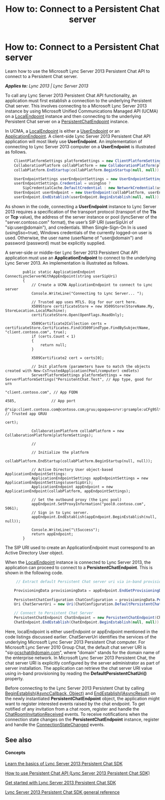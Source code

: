 ﻿---
title: 'How to: Connect to a Persistent Chat server'
TOCTitle: 'How to: Connect to a Persistent Chat server'
ms:assetid: 4e263bd9-a530-47f6-901e-f36eeae5f12d
ms:mtpsurl: https://msdn.microsoft.com/en-us/library/Dn465896(v=office.15)
ms:contentKeyID: 57101347
ms.date: 07/24/2014
mtps_version: v=office.15
dev_langs:
- csharp
---

# How to: Connect to a Persistent Chat server

Learn how to use the Microsoft Lync Server 2013 Persistent Chat API to connect to a Persistent Chat server.


_**Applies to:** Lync 2013 | Lync Server 2013_

To call any Lync Server 2013 Persistent Chat API functionality, an application must first establish a connection to the underlying Persistent Chat server. This involves connecting to a Microsoft Lync Server 2013 instance by using Microsoft Unified Communications Managed API (UCMA) on a [LocalEndpoint](https://msdn.microsoft.com/en-us/library/hh349887\(v=office.15\)) instance and then connecting to the underlying Persistent Chat server on a [PersistentChatEndpoint](https://msdn.microsoft.com/en-us/library/jj267567\(v=office.15\)) instance.

In UCMA, a [LocalEndpoint](https://msdn.microsoft.com/en-us/library/hh349887\(v=office.15\)) is either a [UserEndpoint](https://msdn.microsoft.com/en-us/library/hh348819\(v=office.15\)) or an [ApplicationEndpoint](https://msdn.microsoft.com/en-us/library/hh384825\(v=office.15\)). A client-side Lync Server 2013 Persistent Chat API application will most likely use **UserEndpoint**. An implementation of connecting to Lync Server 2013 computer on a **UserEndpoint** is illustrated as follows.

``` csharp
    ClientPlatformSettings platformSettings = new ClientPlatformSettings(_appName, transport);
    CollaborationPlatform collabPlatform = new CollaborationPlatform(platformSettings);
    collabPlatform.EndStartup(collabPlatform.BeginStartup(null, null));

    UserEndpointSettings userEndpointSettings = new UserEndpointSettings(userSipUri, lyncServer);
    userEndpointSettings.Credential = usingSso ?
        SipCredentialCache.DefaultCredential : new NetworkCredential(username, password);
    UserEndpoint userEndpoint = new UserEndpoint(collabPlatform, userEndpointSettings);
    userEndpoint.EndEstablish(userEndpoint.BeginEstablish(null, null));
```

As shown in the code, connecting a **UserEndpoint** instance to Lync Server 2013 requires a specification of the transport protocol (transport of the **Tls** or **Tcp** value), the address of the server instance or pool (lyncServer of the "server.contoso.com" format), the user’s SIP URI (userSipUri of "sip:user@domain"), and credentials. When Single-Sign-On In is used (usingSso=true), Windows credentials of the currently logged-on user is used. Otherwise, the user name (userName of "user@domain") and password (password) must be explicitly supplied.

A server-side or middle-tier Lync Server 2013 Persistent Chat API application must use an **ApplicationEndpoint** to connect to the underlying Lync Server 2013. An implementation is illustrated as follows.

            public static ApplicationEndpoint ConnectLyncServerWithAppEndpoint(string userSipUri)
            {
                // Create a UCMA ApplicationEndpoint to connect to Lync server
                Console.WriteLine("Connecting to Lync Server... ");
    
                // Trusted app uses MTLS. Dig for our cert here.
                X509Store certificateStore = new X509Store(StoreName.My, StoreLocation.LocalMachine);
                certificateStore.Open(OpenFlags.ReadOnly);
    
                X509Certificate2Collection certs = certificateStore.Certificates.Find(X509FindType.FindBySubjectName, "client.contoso.com", true);
                if (certs.Count < 1)
                {
                    return null;
                }
    
                X509Certificate2 cert = certs[0];
    
                // Init platform (parameters have to match the objects created with New-CsTrustedApplication(Pool/computer) cmdlets)
                ServerPlatformSettings platformSettings = new ServerPlatformSettings("PersistentChat.Test", // App type, good for urn
                                                                                     "client.contoso.com", // App FQDN
                                                                                     4585,                // App port
                                                                                     @"sip:client.contoso.com@contoso.com;gruu;opaque=srvr:grsample:uCFg9SltSVSXRkVxjKxvJwAA", // Trusted app GRUU
                                                                                     cert);
    
                CollaborationPlatform collabPlatform = new CollaborationPlatform(platformSettings);
    
                // 
    
                // Initialize the platform
                collabPlatform.EndStartup(collabPlatform.BeginStartup(null, null));
    
                // Active Directory User object-based ApplicationEndpointSettings:
                ApplicationEndpointSettings appEndpointSettings = new ApplicationEndpointSettings(userSipUri);
                ApplicationEndpoint appEndpoint = new ApplicationEndpoint(collabPlatform, appEndpointSettings);
    
                // Set the outbound proxy (the Lync pool)
                appEndpoint.SetProxyInformation("pool0.contoso.com", 5061);
                // Sign in to Lync server.
                appEndpoint.EndEstablish(appEndpoint.BeginEstablish(null, null));
    
                Console.WriteLine("\tSuccess");
                return appEndpoint;
            }

The SIP URI used to create an ApplicationEndpoint must correspond to an Active Directory User object.

When the [LocalEndpoint](https://msdn.microsoft.com/en-us/library/hh349887\(v=office.15\)) instance is connected to Lync Server 2013, the application can proceed to connect to a **PersistentChatEndpoint**. This is shown in the following code.

``` csharp
     // Extract default Persistent Chat server uri via in-band provisioning

    ProvisioningData provisioningData = appEndpoint.EndGetProvisioningData(appEndpoint.BeginGetProvisioningData(null, null));
                    
    PersistentChatConfiguration ChatConfiguration = provisioningData.PersistentChatConfiguration;
    Uri ChatServerUri = new Uri(ChatConfiguration.DefaultPersistentChatUri);

    // Connect to Persistent Chat Server
    PersistentChatEndponit ChatEndpoint = new PersistentChatEndpoint(ChatServerUri, localEndpoint);
    ChatEndpoint.EndEstablish(ChatEndpoint.BeginEstablish(null, null));
```

Here, localEndpoint is either userEndpoint or appEndpoint mentioned in the code listings discussed earlier. ChatServerUri identifies the services of the underlying Microsoft Lync Server 2013 Persistent Chat computer. For Microsoft Lync Server 2010 Group Chat, the default chat server URI is "sip:ocschat@domain.com", where "domain" stands for the domain name of the enterprise network. In Microsoft Lync Server 2013 Persistent Chat, the chat server URI is explicitly configured by the server administrator as part of server installation. The application can retrieve the chat server URI value using in-band provisioning by reading the **DefaultPersistentChatUri()** property.

Before connecting to the Lync Server 2013 Persistent Chat by calling [BeginEstablish(AsyncCallback, Object)](https://msdn.microsoft.com/en-us/library/jj267868\(v=office.15\)) and [EndEstablish(IAsyncResult)](https://msdn.microsoft.com/en-us/library/jj267198\(v=office.15\)) on the newly instantiated **PersistentChatEndpoint** object, the application might want to register interested events raised by the chat endpoint. To get notified of any invitation from a chat room, register and handle the [ChatRoomInvitationReceived](https://msdn.microsoft.com/en-us/library/jj267568\(v=office.15\)) events. To receive notifications when the connection state changes on the **PersistentChatEndpoint** instance, register and handle the [ConnectionStateChanged](https://msdn.microsoft.com/en-us/library/jj267332\(v=office.15\)) events.

## See also

#### Concepts

[Learn the basics of Lync Server 2013 Persistent Chat SDK](learn-the-basics-of-lync-server-2013-persistent-chat-sdk.md)

[How to use Persistent Chat API (Lync Server 2013 Persistent Chat SDK)](how-to-use-persistent-chat-api-lync-server-2013-persistent-chat-sdk.md)

[Get started with Lync Server 2013 Persistent Chat SDK](get-started-with-lync-server-2013-persistent-chat-sdk.md)

[Lync Server 2013 Persistent Chat SDK general reference](lync-server-2013-persistent-chat-sdk-general-reference.md)

